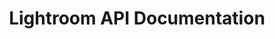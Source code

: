 ---
title: Lightroom API Documentation
description: Adobe Lightroom API Documentation
openAPISpec: https://raw.githubusercontent.com/AdobeDocs/analytics-apis/main/src/swagger_2.0.json
--- 